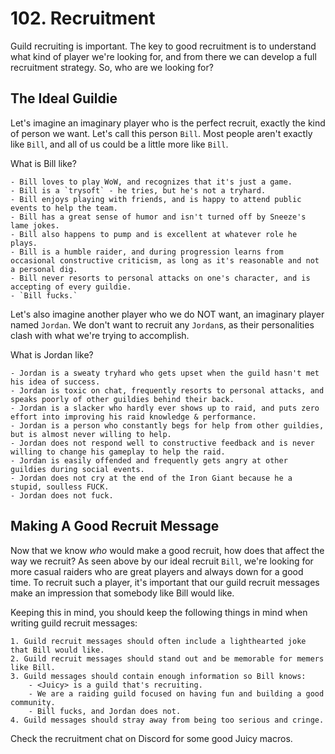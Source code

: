 # 102. Recruitment

Guild recruiting is important. The key to good recruitment is to understand what kind of player we're looking for, and from there we can develop a full recruitment strategy. So, who are we looking for?

## The Ideal <Juicy> Guildie

Let's imagine an imaginary player who is the perfect recruit, exactly the kind of person we want. Let's call this person `Bill`. Most people aren't exactly like `Bill`, and all of us could be a little more like `Bill`. 

What is Bill like?

	- Bill loves to play WoW, and recognizes that it's just a game.
	- Bill is a `trysoft` - he tries, but he's not a tryhard.
	- Bill enjoys playing with friends, and is happy to attend public events to help the team.
	- Bill has a great sense of humor and isn't turned off by Sneeze's lame jokes.
	- Bill also happens to pump and is excellent at whatever role he plays.
	- Bill is a humble raider, and during progression learns from occasional constructive criticism, as long as it's reasonable and not a personal dig.
    - Bill never resorts to personal attacks on one's character, and is accepting of every guildie.
    - `Bill fucks.`

Let's also imagine another player who we do NOT want, an imaginary player named `Jordan`. We don't want to recruit any `Jordan`s, as their personalities clash with what we're trying to accomplish.

What is Jordan like?

	- Jordan is a sweaty tryhard who gets upset when the guild hasn't met his idea of success.
	- Jordan is toxic on chat, frequently resorts to personal attacks, and speaks poorly of other guildies behind their back.
    - Jordan is a slacker who hardly ever shows up to raid, and puts zero effort into improving his raid knowledge & performance.
    - Jordan is a person who constantly begs for help from other guildies, but is almost never willing to help.
    - Jordan does not respond well to constructive feedback and is never willing to change his gameplay to help the raid.
    - Jordan is easily offended and frequently gets angry at other guildies during social events.
    - Jordan does not cry at the end of the Iron Giant because he a stupid, soulless FUCK.
    - Jordan does not fuck.

## Making A Good Recruit Message

Now that we know *who* would make a good recruit, how does that affect the way we recruit? As seen above by our ideal recruit `Bill`, we're looking for more casual raiders who are great players and always down for a good time. To recruit such a player, it's important that our guild recruit messages make an impression that somebody like Bill would like.

Keeping this in mind, you should keep the following things in mind when writing guild recruit messages:

    1. Guild recruit messages should often include a lighthearted joke that Bill would like.
    2. Guild recruit messages should stand out and be memorable for memers like Bill.
    3. Guild messages should contain enough information so Bill knows:
        - <Juicy> is a guild that's recruiting.
        - We are a raiding guild focused on having fun and building a good community.
        - Bill fucks, and Jordan does not.
    4. Guild messages should stray away from being too serious and cringe.

Check the recruitment chat on Discord for some good Juicy macros.
